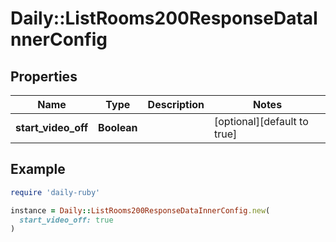 # Daily::ListRooms200ResponseDataInnerConfig

## Properties

| Name | Type | Description | Notes |
| ---- | ---- | ----------- | ----- |
| **start_video_off** | **Boolean** |  | [optional][default to true] |

## Example

```ruby
require 'daily-ruby'

instance = Daily::ListRooms200ResponseDataInnerConfig.new(
  start_video_off: true
)
```

